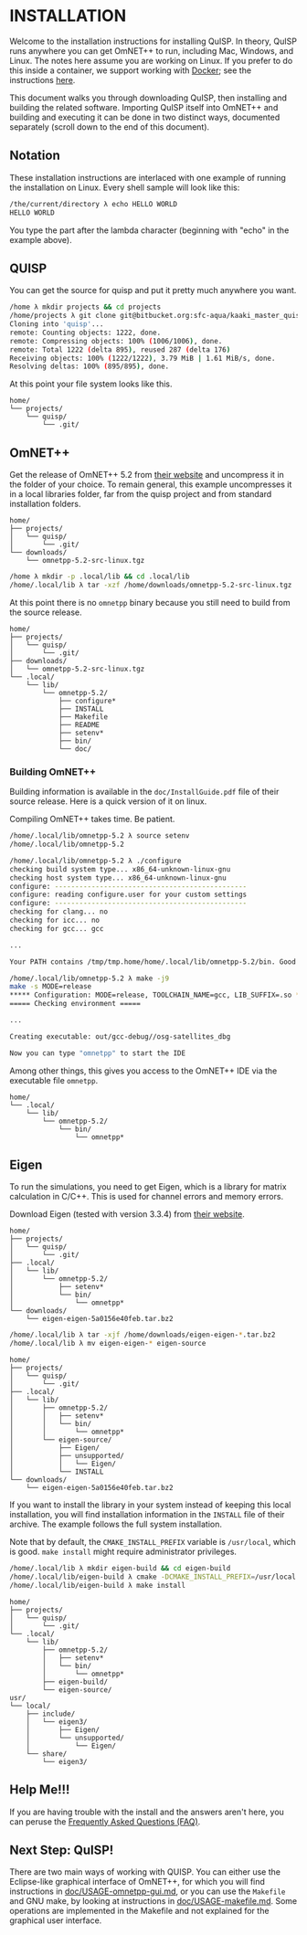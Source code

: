 # INSTALLATION

Welcome to the installation instructions for installing QuISP.  In
theory, QuISP runs anywhere you can get OmNET++ to run, including Mac,
Windows, and Linux.  The notes here assume you are working on Linux.
If you prefer to do this inside a container, we support working with
[Docker](https://www.docker.com/); see the instructions
[here](./Build_on_docker.md).

This document walks you through downloading QuISP, then installing and
building the related software.  Importing QuISP itself into OmNET++
and building and executing it can be done in two distinct ways,
documented separately (scroll down to the end of this document).

## Notation

These installation instructions are interlaced with one example of running the
installation on Linux. Every shell sample will look like this:

```sh
/the/current/directory λ echo HELLO WORLD
HELLO WORLD
```

You type the part after the lambda character (beginning with "echo" in
the example above).

## QUISP

You can get the source for quisp and put it pretty much anywhere you want.

```sh
/home λ mkdir projects && cd projects
/home/projects λ git clone git@bitbucket.org:sfc-aqua/kaaki_master_quisp.git quisp
Cloning into 'quisp'...
remote: Counting objects: 1222, done.
remote: Compressing objects: 100% (1006/1006), done.
remote: Total 1222 (delta 895), reused 287 (delta 176)
Receiving objects: 100% (1222/1222), 3.79 MiB | 1.61 MiB/s, done.
Resolving deltas: 100% (895/895), done.
```

At this point your file system looks like this.

```
home/
└── projects/
    └── quisp/
        └── .git/
```

## OmNET++

Get the release of OmNET++ 5.2 from [their website](https://omnetpp.org/) and uncompress it in the folder of your
choice. To remain general, this example uncompresses it in a local
libraries folder, far from the quisp project and from standard
installation folders.

```
home/
├── projects/
│   └── quisp/
│       └── .git/
└── downloads/
    └── omnetpp-5.2-src-linux.tgz
```

```sh
/home λ mkdir -p .local/lib && cd .local/lib
/home/.local/lib λ tar -xzf /home/downloads/omnetpp-5.2-src-linux.tgz
```

At this point there is no `omnetpp` binary because you still need to build from
the source release.

```
home/
├── projects/
│   └── quisp/
│       └── .git/
├── downloads/
│   └── omnetpp-5.2-src-linux.tgz
└── .local/
    └── lib/
        └── omnetpp-5.2/
            ├── configure*
            ├── INSTALL
            ├── Makefile
            ├── README
            ├── setenv*
            ├── bin/
            └── doc/
```

### Building OmNET++

Building information is available in the `doc/InstallGuide.pdf` file of their
source release. Here is a quick version of it on linux.

Compiling OmNET++ takes time. Be patient.

```sh
/home/.local/lib/omnetpp-5.2 λ source setenv
/home/.local/lib/omnetpp-5.2

/home/.local/lib/omnetpp-5.2 λ ./configure
checking build system type... x86_64-unknown-linux-gnu
checking host system type... x86_64-unknown-linux-gnu
configure: -----------------------------------------------
configure: reading configure.user for your custom settings
configure: -----------------------------------------------
checking for clang... no
checking for icc... no
checking for gcc... gcc

...

Your PATH contains /tmp/tmp.home/home/.local/lib/omnetpp-5.2/bin. Good!

/home/.local/lib/omnetpp-5.2 λ make -j9
make -s MODE=release
***** Configuration: MODE=release, TOOLCHAIN_NAME=gcc, LIB_SUFFIX=.so ****
===== Checking environment =====

...

Creating executable: out/gcc-debug//osg-satellites_dbg

Now you can type "omnetpp" to start the IDE
```

Among other things, this gives you access to the OmNET++ IDE via the executable
file `omnetpp`.

```
home/
└── .local/
    └── lib/
        └── omnetpp-5.2/
            └── bin/
                └── omnetpp*
```

## Eigen

To run the simulations, you need to get Eigen, which is a library for matrix
calculation in C/C++. This is used for channel errors and memory errors.

Download Eigen (tested with version 3.3.4) from [their website][eigen].

[eigen]: http://eigen.tuxfamily.org/index.php?title=Main_Page

```
home/
├── projects/
│   └── quisp/
│       └── .git/
├── .local/
│   └── lib/
│       └── omnetpp-5.2/
│           ├── setenv*
│           └── bin/
│               └── omnetpp*
└── downloads/
    └── eigen-eigen-5a0156e40feb.tar.bz2
```

```sh
/home/.local/lib λ tar -xjf /home/downloads/eigen-eigen-*.tar.bz2
/home/.local/lib λ mv eigen-eigen-* eigen-source
```

```
home/
├── projects/
│   └── quisp/
│       └── .git/
├── .local/
│   └── lib/
│       ├── omnetpp-5.2/
│       │   ├── setenv*
│       │   └── bin/
│       │       └── omnetpp*
│       └── eigen-source/
│           ├── Eigen/
│           ├── unsupported/
│           │   └── Eigen/
│           └── INSTALL
└── downloads/
    └── eigen-eigen-5a0156e40feb.tar.bz2
```

If you want to install the library in your system instead of keeping this local
installation, you will find installation information in the `INSTALL` file of
their archive. The example follows the full system installation.

Note that by default, the `CMAKE_INSTALL_PREFIX` variable is `/usr/local`, which
is good. `make install` might require administrator privileges.

```sh
/home/.local/lib λ mkdir eigen-build && cd eigen-build
/home/.local/lib/eigen-build λ cmake -DCMAKE_INSTALL_PREFIX=/usr/local ../eigen-source
/home/.local/lib/eigen-build λ make install
```

```
home/
├── projects/
│   └── quisp/
│       └── .git/
└── .local/
    └── lib/
        ├── omnetpp-5.2/
        │   ├── setenv*
        │   └── bin/
        │       └── omnetpp*
        ├── eigen-build/
        └── eigen-source/
usr/
└── local/
    ├── include/
    │   └── eigen3/
    │       ├── Eigen/
    │       └── unsupported/
    │           └── Eigen/
    └── share/
        └── eigen3/
```

## Help Me!!!

If you are having trouble with the install and the answers aren't
here, you can peruse the [Frequently Asked Questions
(FAQ)](doc/FAQ.md).

## Next Step: QuISP!

There are two main ways of working with QUISP. You can either use the
Eclipse-like graphical interface of OmNET++, for which you will find
instructions in [doc/USAGE-omnetpp-gui.md](USAGE-omnetpp-gui.md),
or you can use the `Makefile` and GNU make, by looking at instructions
in [doc/USAGE-makefile.md](USAGE-makefile.md). Some operations are
implemented in the Makefile and not explained for the graphical user
interface.
